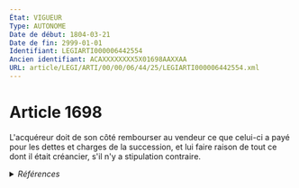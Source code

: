 ```yaml
---
État: VIGUEUR
Type: AUTONOME
Date de début: 1804-03-21
Date de fin: 2999-01-01
Identifiant: LEGIARTI000006442554
Ancien identifiant: ACAXXXXXXXX5X01698AAXXAA
URL: article/LEGI/ARTI/00/00/06/44/25/LEGIARTI000006442554.xml
---
```


<h1>Article 1698</h1>

L'acquéreur doit de son côté rembourser au vendeur ce que celui-ci a payé pour
les dettes et charges de la succession, et lui faire raison de tout ce dont il
était créancier, s'il n'y a stipulation contraire.


<details>
  <summary><em>Références</em></summary>

  <h2>Références faites par l'article</h2>
  
  <ul>
    <li>
      CODIFICATION source Loi 1804-03-06
    </li>
    <li>
      CREATION source Loi 1804-03-06 promulguée le 16 mars 1804
    </li>
  </ul>
</details>
